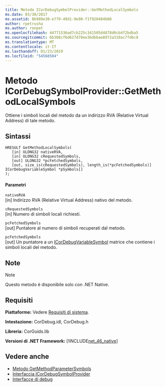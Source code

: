 ```yaml
---
title: Metodo ICorDebugSymbolProvider::GetMethodLocalSymbols
ms.date: 03/30/2017
ms.assetid: 8b989e38-e779-49d1-9e90-f1f920484b08
author: rpetrusha
ms.author: ronpet
ms.openlocfilehash: 44771536ad7cb225c341505d4878d0cb4f2bdba5
ms.sourcegitcommit: 6b308cf6d627d78ee36dbbae8972a310ac7fd6c8
ms.translationtype: MT
ms.contentlocale: it-IT
ms.lasthandoff: 01/23/2019
ms.locfileid: "54568504"
---
```

# <a name="icordebugsymbolprovidergetmethodlocalsymbols-method"></a>Metodo ICorDebugSymbolProvider::GetMethodLocalSymbols
Ottiene i simboli locali del metodo da un indirizzo RVA (Relative Virtual Address) di tale metodo.  
  
## <a name="syntax"></a>Sintassi  
  
```  
HRESULT GetMethodLocalSymbols(  
   [in] ULONG32 nativeRVA,  
   [in] ULONG32 cRequestedSymbols,  
   [out] ULONG32 *pcFetchedSymbols,  
   [out, size_is(cRequestedSymbols), length_is(*pcFetchedSymbols)] ICorDebugVariableSymbol *pSymbols[]  
);  
```  
  
#### <a name="parameters"></a>Parametri  
 `nativeRVA`  
 [in] Indirizzo RVA (Relative Virtual Address) nativo del metodo.  
  
 `cRequestedSymbols`  
 [in] Numero di simboli locali richiesti.  
  
 `pcFetchedSymbols`  
 [out] Puntatore al numero di simboli recuperati dal metodo.  
  
 `pcFetchedSymbols`  
 [out] Un puntatore a un [ICorDebugVariableSymbol](../../../../docs/framework/unmanaged-api/debugging/icordebugvariablesymbol-interface.md) matrice che contiene i simboli locali del metodo.  
  
## <a name="remarks"></a>Note  
  
> [!NOTE]
>  Questo metodo è disponibile solo con .NET Native.  
  
## <a name="requirements"></a>Requisiti  
 **Piattaforme:** Vedere [Requisiti di sistema](../../../../docs/framework/get-started/system-requirements.md).  
  
 **Intestazione:** CorDebug.idl, CorDebug.h  
  
 **Libreria:** CorGuids.lib  
  
 **Versioni di .NET Framework:** [!INCLUDE[net_46_native](../../../../includes/net-46-native-md.md)]  
  
## <a name="see-also"></a>Vedere anche
- [Metodo GetMethodParameterSymbols](../../../../docs/framework/unmanaged-api/debugging/icordebugsymbolprovider-getmethodparametersymbols-method.md)
- [Interfaccia ICorDebugSymbolProvider](../../../../docs/framework/unmanaged-api/debugging/icordebugsymbolprovider-interface.md)
- [Interfacce di debug](../../../../docs/framework/unmanaged-api/debugging/debugging-interfaces.md)
